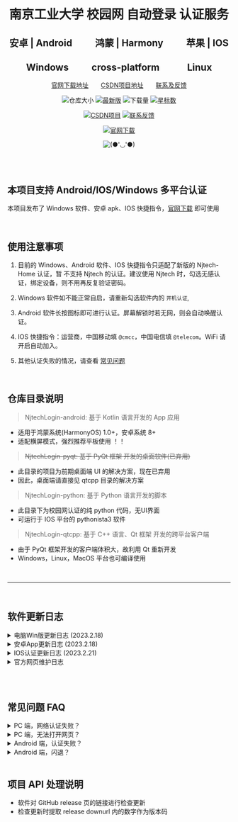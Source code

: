<div align="center">

# 南京工业大学 校园网 自动登录 认证服务

</div>

<div align="center">

##  安卓 | Android &emsp;&emsp; 鸿蒙 | Harmony &emsp;&emsp; 苹果 | IOS

## Windows &emsp;&emsp; cross-platform &emsp;&emsp;&ensp; Linux 

</div>




<div align="center">

<!-- 简体中文 | [English](./README.en.md) -->

[官网下载地址][WebSite]&emsp;&emsp;[CSDN项目地址][CsdnPrj]&emsp;&emsp;[联系及反馈][CsdnBlog]
<!-- [![许可证](https://img.shields.io/github/license/Chocay/NjtechAutoLogin?color=F19D70)](LICENSE) -->

![仓库大小](https://img.shields.io/github/repo-size/Chocay/NjtechAutoLogin?color=5DBD88)
[![最新版](https://img.shields.io/github/v/release/Chocay/NjtechAutoLogin)][Latest]
![下载量](https://img.shields.io/github/downloads/Chocay/NjtechAutoLogin/total?color=5BAF3B)
[![星标数](https://img.shields.io/github/stars/Chocay/NjtechAutoLogin?color=DCBC76)][Star]

[![CSDN项目](https://img.shields.io/badge/CSDN-项目地址-blue.svg?color=F0AEA9)][CsdnPrj]
[![联系反馈](https://img.shields.io/badge/联系反馈-无白Herk-blue.svg?color=E18774)][CsdnBlog]

[![官网下载](https://img.shields.io/badge/官网-下载地址-blue.svg?color=00ADEE)][WebSite]

![(●'◡'●)](https://github.com/Chocay/NjtechAutoLogin/blob/Windows/docs/images/homepage.jpg)


[Star]:     https://github.com/Chocay/NjtechAutoLogin/stargazers
[Latest]:   https://github.com/Chocay/NjtechAutoLogin/releases/latest
[WebSite]:  https://Chocay.github.io/NjtechAutoLogin/
[CsdnBlog]: https://blog.csdn.net/Alherkin
[CsdnPrj]:  https://blog.csdn.net/Alherkin/article/details/120580798
[HomePage]: https://github.com/Chocay/NjtechAutoLogin/blob/Windows/docs/images/homepage.jpg
[IOSQuick]: https://www.icloud.com/shortcuts/ecf46479c1a94404b23925cdc533e5ef

</div>
<br><br>



## 本项目支持 Android/IOS/Windows 多平台认证


本项目发布了 Windows 软件、安卓 apk、IOS 快捷指令，[官网下载][WebSite] 即可使用

<br>

## 使用注意事项

1. 目前的 Windows、Android 软件、IOS 快捷指令只适配了新版的 Njtech-Home 认证，暂 不支持 Njtech 的认证。建议使用 Njtech 时，勾选无感认证，绑定设备，则不用再反复验证密码。

2. Windows 软件如不能正常自启，请重新勾选软件内的 `开机认证`,

3. Android 软件长按图标即可进行认证。屏幕解锁时若无网，则会自动唤醒认证。

4. IOS 快捷指令：运营商，中国移动填 `@cmcc`，中国电信填 `@telecom`。WiFi 请开启自动加入。

5. 其他认证失败的情况，请查看 [常见问题](#faq)

<br>

## 仓库目录说明

> NjtechLogin-android: 基于 Kotlin 语言开发的 App 应用   

- 适用于鸿蒙系统(HarmonyOS) 1.0+，安卓系统 8+
- 适配横屏模式，强烈推荐平板使用 ！！


> ~~NjtechLogin-pyqt: 基于 PyQt 框架 开发的桌面软件(已弃用)~~

- 此目录的项目为前期桌面端 UI 的解决方案，现在已弃用
- 因此，桌面端请直接见 qtcpp 目录的解决方案


> NjtechLogin-python: 基于 Python 语言开发的脚本

- 此目录下为校园网认证的纯 python 代码，无UI界面
- 可运行于 IOS 平台的 pythonista3 软件


> NjtechLogin-qtcpp: 基于 C++ 语言、Qt 框架 开发的跨平台客户端

- 由于 PyQt 框架开发的客户端体积大，故利用 Qt 重新开发 
- Windows，Linux，MacOS 平台也可编译使用



<br>

----------------------------------------

<br>


## 软件更新日志


<details>
<summary>电脑Win版更新日志 (2023.2.18)</summary>

v1.1.2 (2023.2.18)
- [x] 修复更新软件后的自启注册表
- [x] 修复软件运行时的单例模式
- [x] 使用最新网络认证通道 
- [x] 增加了一个注销认证按钮
- [x] 修复部分按钮颜色显示
- [x] 优化登录日志输出显示


v1.0.0 (2022.8.10 最新重置版)
- [x] 采用 Qt/C++ 编写，提高软件响应速度
- [x] 重构了桌面版项目，重置版本号，精简体积 
- [x] 重新设计了软件，美化界面从我做起
- [x] 优化了自启流程，加速开机联网速度
- [x] 总之，这次推倒重做的版本绝对快


v0.6.1.5 (2021.10.5 以下为旧版)
- [x] 美化登录窗口，界面圆角化处理
- [x] 优化启动速度，电脑持续不断网
- [x] 修复异常显示，适配不同分辨率

v0.6.0.0 (2021.8.30)
- [x] 代码重构，子窗口重写
- [x] 修复图标图片不显示问题

v0.5.9.0 (2021.6.19)
- [x] 采用双线程，增加登录进度条显示
- [x] 优化登录失败反馈信息，增加重处理进度条

v0.5.0.0 (2021.6.15)
- [x] 优化请求认证，认证更迅捷
- [x] 增加登录UI，简化登录配置
- [x] 增加联网稳定性，降低认证失败率

</details>


<details>
<summary>安卓App更新日志 (2023.2.18)</summary>


v0.0.0 (待修复及待实现)
- [ ] ‌增加账号的自由切换
- [ ] ‌替换全新的动画图标
- [ ] 修复平板模式头像显示错误
- [ ] 修复设置Fragment跳转重叠

v1.3.2 (2023.2.18)
- [x] 修复 shortcut 功能，桌面长按图标一键认证
- [x] 使用最新网络认证通道，‌增加快捷键启动服务
- [x] 右上角菜单增加了注销认证的功能
- [x] 调整网络守护服务的运行逻辑 
- [x] 简化了认证过程中的 toast 提示 

v1.2.4 (2022.03.14) 
- [x] 修复创建页面时地频繁认证
- [x] 适配安卓12(MIUI13闪退问题)
- [x] 增加解锁启动重认证

v1.2.1 (2022.01.28)
- [x] ‌优化检查更新地址的解析    

v1.2.0 (2021.12.07)
- [x] ‌增加前台守护服务

v1.1.5 (2021.11.01)
- [x] ‌修复WIFI认证流程及细节
- [x] ‌增加安卓9以下自动连接WIFI特性

v1.1.0 (2021.10.10)
- [x] 优化认证请求处理，提高认证速度
- [x] 修复服务设置数据加载错误

v1.0.0 (2021.09.25)
- [x] ‌实现核心的认证功能
- [x] ‌适配深色与横屏模式

</details>




<details>
<summary>IOS认证更新日志 (2023.2.21)</summary>

2023.2.21
- [x] 适配新版认证页的快捷指令 

2021.04.11
- [x] 创建 IOS 快捷指令
- [x] 精简python代码

</details>


<details>
<summary>官方网页维护日志</summary>

- [x] 补充脚页内容
- [x] 增加日志更新页内容
- [x] 增加应用推荐页内容

</details>


<br><br>


## 常见问题 FAQ <span id="faq"></span>



<details>
<summary>
PC 端，网络认证失败？
</summary>

- ### 认证禁止使用代理，请关闭VPN，游戏加速器等
- 电脑开机优先加载系统组件，认证服务启动较慢，属于正常情况
- 检查开机 WIFI 能否自动连接到 Njtech-Home
- 检查校园网账号是否欠费停机，密码是否正确等
</details>


<details>
<summary>
PC 端，无法打开网页？
</summary>

- ### 检查IP是否有效，重置网络，获取有效IP
- 检查电脑网线接口、网卡驱动是否正常
</details>


<details>
<summary>
Android 端，认证失败？
</summary>

- ### 关闭VPN代理，关闭游戏加速器等 
- 检查账号是否欠费停机，密码是否正确
- 检查手机是否连接到 Njtech-Home
</details>


<details>
<summary>
Android 端，闪退？
</summary>

- 支持安卓8以上版本，过低过高版本可能闪退
- 安卓9具有自动连接wifi等特性，9以上不具有
</details>

<br>

## 项目 API 处理说明
- 软件对 GitHub release 页的链接进行检查更新
- 检查更新时提取 release downurl 内的数字作为版本码
